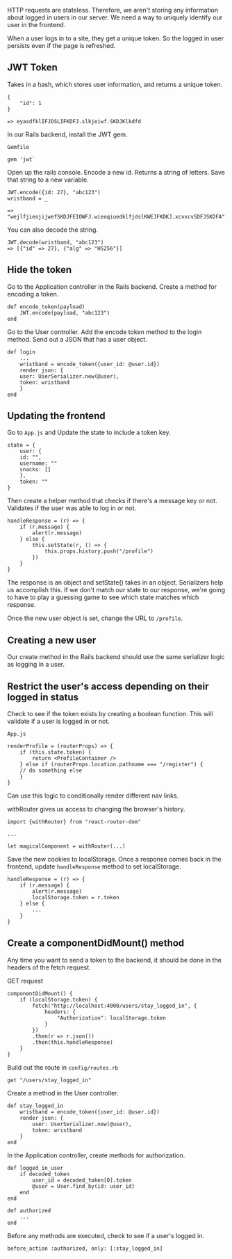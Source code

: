HTTP requests are stateless. Therefore, we aren't storing any information about logged in users in our server. We need a way to uniquely identify our user in the frontend.

When a user logs in to a site, they get a unique token. So the logged in user persists even if the page is refreshed.

## JWT Token
Takes in a hash, which stores user information, and returns a unique token.

```
{
	"id": 1
}

=> eyasdfklIFJDSLIFKDFJ.slkjeiwf.SKDJKlkdfd
```

In our Rails backend, install the JWT gem.
```
Gemfile

gem 'jwt`
```

Open up the rails console. Encode a new id. Returns a string of letters. Save that string to a new variable.
```
JWT.encode({id: 27}, "abc123")
wristband = _

=> "wejlfjieojijwefSKDJFEIOWFJ.wieoqiuedklfjdslKWEJFKDKJ.xcvxcvSDFJSKDFA"
```
You can also decode the string.
```
JWT.decode(wristband, "abc123")
=> [{"id" => 27}, {"alg" => "HS256"}]
```

## Hide the token
Go to the Application controller in the Rails backend. Create a method for encoding a token.
```
def encode_token(payload)
	JWT.encode(payload, "abc123")
end
```

Go to the User controller. Add the encode token method to the login method. Send out a JSON that has a user object.

```
def login
    ...
    wristband = encode_token({user_id: @user.id})
    render json: {
    user: UserSerializer.new(@user),
    token: wristband
    }
end
```

## Updating the frontend
Go to `App.js` and Update the state to include a token key.
```
state = {
	user: {
    id: "",
    username: ""
    snacks: []
    },
    token: ""
}
```

Then create a helper method that checks if there's a message key or not. Validates if the user was able to log in or not.

```
handleResponse = (r) => {
	if (r.message) {
    	alert(r.message)
    } else {
    	this.setState(r, () => {
        	this.props.history.push("/profile")
        })
    }
}
```
The response is an object and setState() takes in an object. Serializers help us accomplish this. If we don't match our state to our response, we're going to have to play a guessing game to see which state matches which response.

Once the new user object is set, change the URL to `/profile`.

## Creating a new user
Our create method in the Rails backend should use the same serializer logic as logging in a user.

## Restrict the user's access depending on their logged in status

Check to see if the token exists by creating a boolean function. This will validate if a user is logged in or not.

```
App.js

renderProfile = (routerProps) => {
	if (this.state.token) {
        return <ProfileContainer />
    } else if (routerProps.location.pathname === "/register") {
    // do something else
    }
}
```

Can use this logic to conditionally render different nav links.

withRouter gives us access to changing the browser's history.
```
import {withRouter} from "react-router-dom"

...

let magicalComponent = withRouter(...)
```

Save the new cookies to localStorage. Once a response comes back in the frontend, update `handleResponse` method to set localStorage.

```
handleResponse = (r) => {
	if (r.message) {
    	alert(r.message)
        localStorage.token = r.token
    } else {
   		...
    }
}
```

## Create a componentDidMount() method
Any time you want to send a token to the backend, it should be done in the headers of the fetch request. 

GET request
```
componentDidMount() {
	if (localStorage.token) {
    	fetch("http://localhost:4000/users/stay_logged_in", {
            headers: {
                "Authorization": localStorage.token
            }
        })
        .then(r => r.json())
        .then(this.handleResponse)
    }
}
```

Build out the route in `config/routes.rb`
```
get "/users/stay_logged_in"
```

Create a method in the User controller.
```
def stay_logged_in
	wristband = encode_token({user_id: @user.id})
    render json: {
    	user: UserSerializer.new(@user),
        token: wristband
    }
end
```

In the Application controller, create methods for authorization.
```
def logged_in_user
	if decoded_token
    	user_id = decoded_token[0].token
		@user = User.find_by(id: user_id)
    end
end 

def authorized
	...
end
```

Before any methods are executed, check to see if a user's logged in.
```
before_action :authorized, only: [:stay_logged_in]
```


